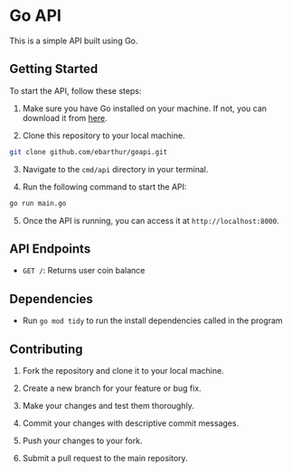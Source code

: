 # Go API

This is a simple API built using Go.

## Getting Started

To start the API, follow these steps:

1. Make sure you have Go installed on your machine. If not, you can download it from [here](https://golang.org/dl/).

2. Clone this repository to your local machine.

```bash
git clone github.com/ebarthur/goapi.git
```

3. Navigate to the `cmd/api` directory in your terminal.

4. Run the following command to start the API:

```bash
go run main.go
```

5. Once the API is running, you can access it at `http://localhost:8000`.

## API Endpoints

- `GET /`: Returns user coin balance

## Dependencies

- Run `go mod tidy` to run the install dependencies called in the program

## Contributing

1. Fork the repository and clone it to your local machine.

2. Create a new branch for your feature or bug fix.

3. Make your changes and test them thoroughly.

4. Commit your changes with descriptive commit messages.

5. Push your changes to your fork.

6. Submit a pull request to the main repository.
